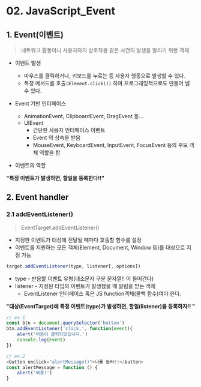 # 02. JavaScript_Event

## 1. Event(이벤트)

> 네트워크 활동이나 사용자와의 상호작용 같은 사건의 발생을 알리기 위한 객체

- 이벤트 발생
  - 마우스를 클릭하거나, 키보드를 누르는 등 사용자 행동으로 발생할 수 있다.
  - 특정 메서드를 호출`(Element.click())` 하여 프로그래밍적으로도 만들어 낼 수 있다.

- Event 기반 인터페이스 
  - AnimationEvent, ClipboardEvent, DragEvent 등...
  - UIEvent
    - 간단한 사용자 인터페이스 이벤트
    - Event 의 상속을 받음
    - MouseEvent, KeyboardEvent, InputEvent, FocusEvent 등의 부모 객체 역할을 함

- 이벤트의 역할

**"특정 이벤트가 발생하면, 할일을 등록한다!!"**

## 2. Event handler

### 2.1 addEventListener()

> EventTarget.addEventListener()

- 지정한 이벤트가 대상에 전달될 때마다 호출할 함수를 설정
- 이벤트를 지원하는 모든 객체(Element, Document, Window 등)를 대상으로 지정 가능

```javascript
target.addEventListener(type, listener[, options])
```

- type - 반응할 이벤트 유형(대소문자 구분 문자열!! 이 들어간다)
- listener - 지정된 타입의 이벤트가 발생했을 때 알림을 받는 객체
  - EventListener 인터페이스 혹은 JS function객체(콜백 함수)여야 한다.

**"대상(EventTarget)에 특정 이벤트(type)가 발생하면, 할일(listener)을 등록하자!! "**

```javascript
// ex.1
const btn = document.querySelector('button')
btn.addEventListener('click,', function(event){
    alert('버튼이 클릭되었습니다.')
    console.log(event)
})

// ex.2
<button onclick="alertMessage()">나를 눌러!!</button>
const alertMessage = function () {
    alert('메롱!')
}
```

